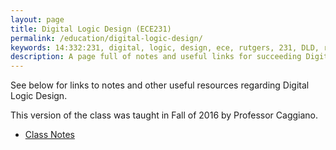 ```yaml
---
layout: page
title: Digital Logic Design (ECE231)
permalink: /education/digital-logic-design/
keywords: 14:332:231, digital, logic, design, ece, rutgers, 231, DLD, review, notes, caggiano
description: A page full of notes and useful links for succeeding Digital Logic Design (ECE231) at Rutgers University.
---
```



See below for links to notes and other useful resources regarding Digital Logic Design.

This version of the class was taught in Fall of 2016 by Professor Caggiano.

- [Class Notes](notes/)
